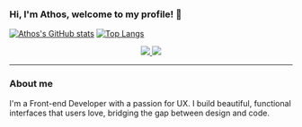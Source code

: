 ### Hi, I'm Athos, welcome to my profile! 👋

[![Athos's GitHub stats](https://github-readme-stats.vercel.app/api?username=athosishikawa&show_icons=true&theme=dracula)](https://github.com/athosishikawa/github-readme-stats)
[![Top Langs](https://github-readme-stats.vercel.app/api/top-langs/?username=athosishikawa&layout=compact&theme=dracula)](https://github.com/athosishikawa/github-readme-stats)

<p align="center">
 
  <a href="https://www.linkedin.com/in/athosishikawa/">
    <img src="https://img.shields.io/badge/LinkedIn-0077B5?style=for-the-badge&logo=linkedin&logoColor=white" />
  </a>
  <a href="mailto:athosayi@gmail.com">
    <img src="https://img.shields.io/badge/Gmail-D14836?style=for-the-badge&logo=gmail&logoColor=white" />
  </a>
</p>

---

### About me

I'm a Front-end Developer with a passion for UX. I build beautiful, functional interfaces that users love, bridging the gap between design and code.


